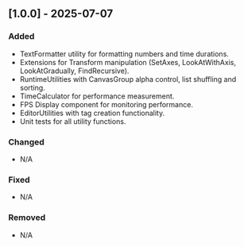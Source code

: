 ﻿## [1.0.0] - 2025-07-07

### Added
- TextFormatter utility for formatting numbers and time durations.
- Extensions for Transform manipulation (SetAxes, LookAtWithAxis, LookAtGradually, FindRecursive).
- RuntimeUtilities with CanvasGroup alpha control, list shuffling and sorting.
- TimeCalculator for performance measurement.
- FPS Display component for monitoring performance.
- EditorUtilities with tag creation functionality.
- Unit tests for all utility functions.

### Changed
- N/A

### Fixed
- N/A

### Removed
- N/A